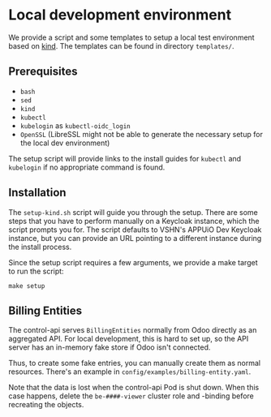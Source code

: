 # Local development environment

We provide a script and some templates to setup a local test environment based on [kind](https://kind.sigs.k8s.io/).
The templates can be found in directory `templates/`.

## Prerequisites

* `bash`
* `sed`
* `kind`
* `kubectl`
* `kubelogin` as `kubectl-oidc_login`
* `OpenSSL` (LibreSSL might not be able to generate the necessary setup for the local dev environment)

The setup script will provide links to the install guides for `kubectl` and `kubelogin` if no appropriate command is found.

## Installation

The `setup-kind.sh` script will guide you through the setup.
There are some steps that you have to perform manually on a Keycloak instance, which the script prompts you for.
The script defaults to VSHN's APPUiO Dev Keycloak instance, but you can provide an URL pointing to a different instance during the install process.

Since the setup script requires a few arguments, we provide a make target to run the script:

```
make setup
```

## Billing Entities

The control-api serves `BillingEntities` normally from Odoo directly as an aggregated API.
For local development, this is hard to set up, so the API server has an in-memory fake store if Odoo isn't connected.

Thus, to create some fake entries, you can manually create them as normal resources.
There's an example in `config/examples/billing-entity.yaml`.

Note that the data is lost when the control-api Pod is shut down.
When this case happens, delete the `be-####-viewer` cluster role and -binding before recreating the objects.
